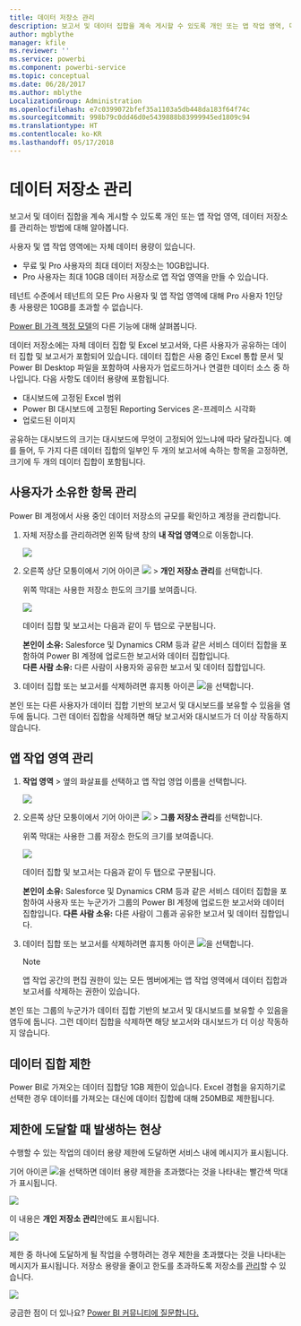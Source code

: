 ```yaml
---
title: 데이터 저장소 관리
description: 보고서 및 데이터 집합을 계속 게시할 수 있도록 개인 또는 앱 작업 영역, 데이터 저장소를 관리하는 방법에 대해 알아봅니다.
author: mgblythe
manager: kfile
ms.reviewer: ''
ms.service: powerbi
ms.component: powerbi-service
ms.topic: conceptual
ms.date: 06/28/2017
ms.author: mblythe
LocalizationGroup: Administration
ms.openlocfilehash: e7c0399072bfef35a1103a5db448da183f64f74c
ms.sourcegitcommit: 998b79c0dd46d0e5439888b83999945ed1809c94
ms.translationtype: HT
ms.contentlocale: ko-KR
ms.lasthandoff: 05/17/2018
---
```

# <a name="manage-your-data-storage"></a>데이터 저장소 관리
보고서 및 데이터 집합을 계속 게시할 수 있도록 개인 또는 앱 작업 영역, 데이터 저장소를 관리하는 방법에 대해 알아봅니다.

사용자 및 앱 작업 영역에는 자체 데이터 용량이 있습니다.

* 무료 및 Pro 사용자의 최대 데이터 저장소는 10GB입니다.
* Pro 사용자는 최대 10GB 데이터 저장소로 앱 작업 영역을 만들 수 있습니다.

테넌트 수준에서 테넌트의 모든 Pro 사용자 및 앱 작업 영역에 대해 Pro 사용자 1인당 총 사용량은 10GB를 초과할 수 없습니다.

[Power BI 가격 책정 모델](https://powerbi.microsoft.com/pricing)의 다른 기능에 대해 살펴봅니다.

데이터 저장소에는 자체 데이터 집합 및 Excel 보고서와, 다른 사용자가 공유하는 데이터 집합 및 보고서가 포함되어 있습니다. 데이터 집합은 사용 중인 Excel 통합 문서 및 Power BI Desktop 파일을 포함하여 사용자가 업로드하거나 연결한 데이터 소스 중 하나입니다. 다음 사항도 데이터 용량에 포함됩니다.

* 대시보드에 고정된 Excel 범위
* Power BI 대시보드에 고정된 Reporting Services 온-프레미스 시각화
* 업로드된 이미지

공유하는 대시보드의 크기는 대시보드에 무엇이 고정되어 있느냐에 따라 달라집니다. 예를 들어, 두 가지 다른 데이터 집합의 일부인 두 개의 보고서에 속하는 항목을 고정하면, 크기에 두 개의 데이터 집합이 포함됩니다.

<a name="manage"/>

## <a name="manage-items-owned-by-you"></a>사용자가 소유한 항목 관리
Power BI 계정에서 사용 중인 데이터 저장소의 규모를 확인하고 계정을 관리합니다.

1. 자체 저장소를 관리하려면 왼쪽 탐색 창의 **내 작업 영역**으로 이동합니다.
   
    ![](media/service-admin-manage-your-data-storage-in-power-bi/pbi_myworkspace.png)
2. 오른쪽 상단 모퉁이에서 기어 아이콘 ![](media/service-admin-manage-your-data-storage-in-power-bi/pbi_gearicon.png) \> **개인 저장소 관리**를 선택합니다.
   
    위쪽 막대는 사용한 저장소 한도의 크기를 보여줍니다.
   
    ![](media/service-admin-manage-your-data-storage-in-power-bi/pbi_persnlstorage.png)
   
    데이터 집합 및 보고서는 다음과 같이 두 탭으로 구분됩니다.
   
    **본인이 소유:** Salesforce 및 Dynamics CRM 등과 같은 서비스 데이터 집합을 포함하여 Power BI 계정에 업로드한 보고서와 데이터 집합입니다.  
    **다른 사람 소유:** 다른 사람이 사용자와 공유한 보고서 및 데이터 집합입니다.
3. 데이터 집합 또는 보고서를 삭제하려면 휴지통 아이콘 ![](media/service-admin-manage-your-data-storage-in-power-bi/pbi_deleteicon.png)을 선택합니다.

본인 또는 다른 사용자가 데이터 집합 기반의 보고서 및 대시보드를 보유할 수 있음을 염두에 둡니다. 그런 데이터 집합을 삭제하면 해당 보고서와 대시보드가 더 이상 작동하지 않습니다.

## <a name="manage-your-app-workspace"></a>앱 작업 영역 관리
1. **작업 영역** \> 옆의 화살표를 선택하고 앱 작업 영업 이름을 선택합니다.
   
    ![](media/service-admin-manage-your-data-storage-in-power-bi/pbi_groupworkspaces.png)
2. 오른쪽 상단 모퉁이에서 기어 아이콘 ![](media/service-admin-manage-your-data-storage-in-power-bi/pbi_gearicon.png) \> **그룹 저장소 관리**를 선택합니다.
   
    위쪽 막대는 사용한 그룹 저장소 한도의 크기를 보여줍니다.
   
    ![](media/service-admin-manage-your-data-storage-in-power-bi/pbi_groupstorage.png)
   
    데이터 집합 및 보고서는 다음과 같이 두 탭으로 구분됩니다.
   
    **본인이 소유:** Salesforce 및 Dynamics CRM 등과 같은 서비스 데이터 집합을 포함하여 사용자 또는 누군가가 그룹의 Power BI 계정에 업로드한 보고서와 데이터 집합입니다.
    **다른 사람 소유:** 다른 사람이 그룹과 공유한 보고서 및 데이터 집합입니다.
3. 데이터 집합 또는 보고서를 삭제하려면 휴지통 아이콘 ![](media/service-admin-manage-your-data-storage-in-power-bi/pbi_deleteicon.png)을 선택합니다.
   
   > [!NOTE]
   > 앱 작업 공간의 편집 권한이 있는 모든 멤버에게는 앱 작업 영역에서 데이터 집합과 보고서를 삭제하는 권한이 있습니다.
   > 
   > 

본인 또는 그룹의 누군가가 데이터 집합 기반의 보고서 및 대시보드를 보유할 수 있음을 염두에 둡니다. 그런 데이터 집합을 삭제하면 해당 보고서와 대시보드가 더 이상 작동하지 않습니다.

## <a name="dataset-limits"></a>데이터 집합 제한
Power BI로 가져오는 데이터 집합당 1GB 제한이 있습니다. Excel 경험을 유지하기로 선택한 경우 데이터를 가져오는 대신에 데이터 집합에 대해 250MB로 제한됩니다.

## <a name="what-happens-when-you-hit-a-limit"></a>제한에 도달할 때 발생하는 현상
수행할 수 있는 작업의 데이터 용량 제한에 도달하면 서비스 내에 메시지가 표시됩니다. 

기어 아이콘 ![](media/service-admin-manage-your-data-storage-in-power-bi/pbi_gearicon.png)을 선택하면 데이터 용량 제한을 초과했다는 것을 나타내는 빨간색 막대가 표시됩니다.

![](media/service-admin-manage-your-data-storage-in-power-bi/manage-storage-limit.png)

이 내용은 **개인 저장소 관리**안에도 표시됩니다.

 ![](media/service-admin-manage-your-data-storage-in-power-bi/manage-storage-limit2.png)

 제한 중 하나에 도달하게 될 작업을 수행하려는 경우 제한을 초과했다는 것을 나타내는 메시지가 표시됩니다. 저장소 용량을 줄이고 한도를 초과하도록 저장소를 [관리](#manage)할 수 있습니다.

 ![](media/service-admin-manage-your-data-storage-in-power-bi/powerbi-pro-over-limit.png)

 궁금한 점이 더 있나요? [Power BI 커뮤니티에 질문합니다.](http://community.powerbi.com/)

